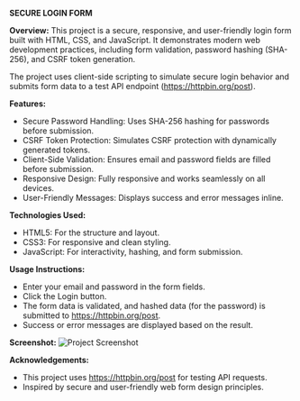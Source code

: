**SECURE LOGIN FORM**

**Overview:**
This project is a secure, responsive, and user-friendly login form built with HTML, CSS, and JavaScript. It demonstrates modern web development practices, including form validation, password hashing (SHA-256), and CSRF token generation.

The project uses client-side scripting to simulate secure login behavior and submits form data to a test API endpoint (https://httpbin.org/post).

**Features:**
- Secure Password Handling: Uses SHA-256 hashing for passwords before submission.
- CSRF Token Protection: Simulates CSRF protection with dynamically generated tokens.
- Client-Side Validation: Ensures email and password fields are filled before submission.
- Responsive Design: Fully responsive and works seamlessly on all devices.
- User-Friendly Messages: Displays success and error messages inline.
  
**Technologies Used:**
- HTML5: For the structure and layout.
- CSS3: For responsive and clean styling.
- JavaScript: For interactivity, hashing, and form submission.

**Usage Instructions:**
- Enter your email and password in the form fields.
- Click the Login button.
- The form data is validated, and hashed data (for the password) is submitted to https://httpbin.org/post.
- Success or error messages are displayed based on the result.

**Screenshot:**
![Project Screenshot](https://github.com/ayeshaehtisham/Secure-Login/raw/main/images/ProjectScreenshot.jpeg)

**Acknowledgements:**
- This project uses https://httpbin.org/post for testing API requests.
- Inspired by secure and user-friendly web form design principles.
